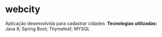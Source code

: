 # webcity

Aplicação desenvolvida para cadastrar cidades.
**Tecnologias utilizadas:**
Java 8;
Spring Boot;
Thymeleaf;
MYSQL

